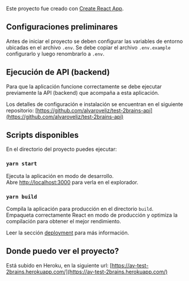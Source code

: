 Este proyecto fue creado con [Create React App](https://github.com/facebook/create-react-app).

## Configuraciones preliminares

Antes de iniciar el proyecto se deben configurar las variables de entorno ubicadas en el archivo `.env`.
Se debe copiar el archivo `.env.example` configurarlo y luego renombrarlo a `.env`.

## Ejecución de API (backend)

Para que la aplicación funcione correctamente se debe ejecutar previamente la API (backend) que acompaña a esta aplicación.

Los detalles de configuración e instalación se encuentran en el siguiente repositorio: [https://github.com/alvaroveliz/test-2brains-api](https://github.com/alvaroveliz/test-2brains-api)

## Scripts disponibles

En el directorio del proyecto puedes ejecutar:

### `yarn start`

Ejecuta la aplicación en modo de desarrollo.<br />
Abre [http://localhost:3000](http://localhost:3000) para verla en el explorador.

### `yarn build`

Compila la aplicación para producción en el directorio `build`.<br />
Empaqueta correctamente React en modo de producción y optimiza la compilación para obtener el mejor rendimiento.

Leer la sección [deployment](https://facebook.github.io/create-react-app/docs/deployment) para más información.

## Donde puedo ver el proyecto?

Está subido en Heroku, en la siguiente url: [https://av-test-2brains.herokuapp.com/](https://av-test-2brains.herokuapp.com/)
